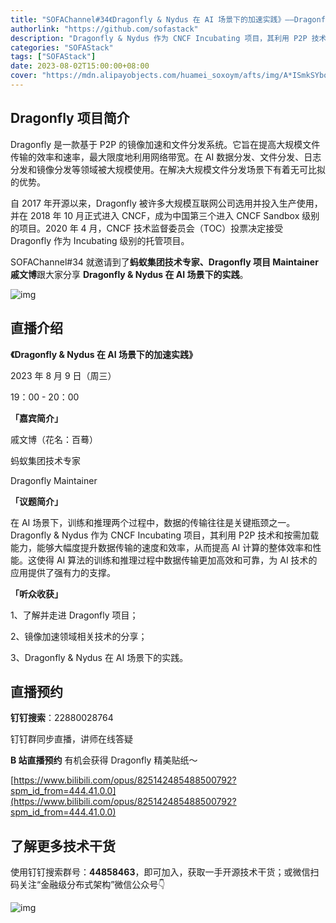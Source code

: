 ```yaml
---
title: "SOFAChannel#34《Dragonfly & Nydus 在 AI 场景下的加速实践》——Dragonfly 社区"
authorlink: "https://github.com/sofastack"
description: "Dragonfly & Nydus 作为 CNCF Incubating 项目，其利用 P2P 技术和按需加载能力，能够大幅度提升数据传输的速度和效率，从而提高 AI 计算的整体效率和性能。"
categories: "SOFAStack"
tags: ["SOFAStack"]
date: 2023-08-02T15:00:00+08:00
cover: "https://mdn.alipayobjects.com/huamei_soxoym/afts/img/A*ISmkSYboiIkAAAAAAAAAAAAADrGAAQ/original"
---
```


## Dragonfly 项目简介

Dragonfly 是一款基于 P2P 的镜像加速和文件分发系统。它旨在提高大规模文件传输的效率和速率，最大限度地利用网络带宽。在 AI 数据分发、文件分发、日志分发和镜像分发等领域被大规模使用。在解决大规模文件分发场景下有着无可比拟的优势。

自 2017 年开源以来，Dragonfly 被许多大规模互联网公司选用并投入生产使用，并在 2018 年 10 月正式进入 CNCF，成为中国第三个进入 CNCF Sandbox 级别的项目。2020 年 4 月，CNCF 技术监督委员会（TOC）投票决定接受 Dragonfly 作为 Incubating 级别的托管项目。

SOFAChannel#34 就邀请到了**蚂蚁集团技术专家、Dragonfly 项目 Maintainer 戚文博**跟大家分享 **Dragonfly & Nydus 在 AI 场景下的实践**。

![img](https://mdn.alipayobjects.com/huamei_soxoym/afts/img/A*ZLHNSaDyevcAAAAAAAAAAAAADrGAAQ/original.image)

## 直播介绍

**《Dragonfly & Nydus 在 AI 场景下的加速实践》**

2023 年 8 月 9 日（周三）

19：00 - 20：00

**「嘉宾简介」**

戚文博（花名：百蓦）

蚂蚁集团技术专家

Dragonfly Maintainer

**「议题简介」**

在 AI 场景下，训练和推理两个过程中，数据的传输往往是关键瓶颈之一。Dragonfly & Nydus 作为 CNCF Incubating 项目，其利用 P2P 技术和按需加载能力，能够大幅度提升数据传输的速度和效率，从而提高 AI 计算的整体效率和性能。这使得 AI 算法的训练和推理过程中数据传输更加高效和可靠，为 AI 技术的应用提供了强有力的支撑。

**「听众收获」**

1、了解并走进 Dragonfly 项目；

2、镜像加速领域相关技术的分享；

3、Dragonfly & Nydus 在 AI 场景下的实践。

## 直播预约

**钉钉搜索**：22880028764

钉钉群同步直播，讲师在线答疑

**B 站直播预约** 有机会获得 Dragonfly 精美贴纸～

[https://www.bilibili.com/opus/825142485488500792?spm_id_from=444.41.0.0](https://www.bilibili.com/opus/825142485488500792?spm_id_from=444.41.0.0)

## 了解更多技术干货

使用钉钉搜索群号：**44858463**，即可加入，获取一手开源技术干货；或微信扫码关注“金融级分布式架构”微信公众号👇

![img](https://gw.alipayobjects.com/mdn/rms_1c90e8/afts/img/A*_a06Q7zMKnwAAAAAAAAAAAAAARQnAQ)
